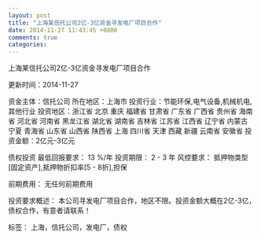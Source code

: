 ```yaml
---
layout: post
title: "上海某信托公司2亿-3亿资金寻发电厂项目合作"
date: 2014-11-27 11:43:45 +0800
comments: true
categories: 
---
```

上海某信托公司2亿-3亿资金寻发电厂项目合作



更新时间：2014-11-27

资金主体：信托公司
所在地区：上海市
投资行业：节能环保,电气设备,机械机电,其他行业
投资地区：浙江省 北京 重庆 福建省 甘肃省 广东省 广西省 贵州省 海南省 河北省 河南省 黑龙江省 湖北省 湖南省 吉林省 江苏省 江西省 辽宁省 内蒙古 宁夏 青海省 山东省 山西省 陕西省 上海 四川省 天津 西藏 新疆 云南省 安徽省
投资金额：2亿元-3亿元

债权投资
最低回报要求：
                            13 %/年
                                                                                投资期限：
                            2 - 3 年
                                                                                                                                        风控要求：
                            抵押物类型[固定资产],抵押物折扣率[5 - 8折],担保

前期费用：
无任何前期费用

投资要求概述：
本公司寻发电厂项目合作，地区不限。投资金额大概在2亿-3亿，债权合作，有意者请联系！

标签：
上海，信托公司，发电厂，债权

